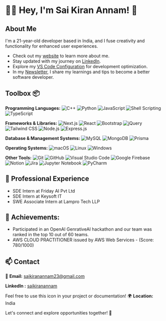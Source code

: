 # 👨‍💻 Hey, I'm Sai Kiran Annam! 👋

## About Me
I'm a 21-year-old developer based in India, and I fuse creativity and functionality for enhanced user experiences.


- Check out my [website](https://www.google.com) to learn more about me.
- Stay updated with my journey on [LinkedIn](https://www.linkedin.com/in/saikiranannam).
- Explore my [VS Code Configuration](https://github.com/mirayatech/vscode-settings) for development optimization.
- In my [Newsletter](https://saikiranannam.substack.com/), I share my learnings and tips to become a better software developer.

## Toolbox 📦

**Programming Languages:** ![C++](https://img.shields.io/badge/-C++-00599C?style=flat&logo=c%2B%2B&logoColor=white) ![Python](https://img.shields.io/badge/-Python-3776AB?style=flat&logo=python&logoColor=white) ![JavaScript](https://img.shields.io/badge/-JavaScript-F7DF1E?style=flat&logo=javascript&logoColor=black) ![Shell Scripting](https://img.shields.io/badge/-Shell%20Scripting-121011?style=flat&logo=gnu-bash&logoColor=white) ![TypeScript](https://img.shields.io/badge/-TypeScript-3178C6?style=flat&logo=typescript&logoColor=white)

**Frameworks & Libraries:** ![Next.js](https://img.shields.io/badge/-Next.js-000000?style=flat&logo=next.js&logoColor=white) ![React](https://img.shields.io/badge/-React-61DAFB?style=flat&logo=react&logoColor=black) ![Bootstrap](https://img.shields.io/badge/-Bootstrap-7952B3?style=flat&logo=bootstrap&logoColor=white) ![jQuery](https://img.shields.io/badge/-jQuery-0769AD?style=flat&logo=jquery&logoColor=white) ![Tailwind CSS](https://img.shields.io/badge/-Tailwind%20CSS-38B2AC?style=flat&logo=tailwind-css&logoColor=white) ![Node.js](https://img.shields.io/badge/-Node.js-339933?style=flat&logo=node.js&logoColor=white) ![Express.js](https://img.shields.io/badge/-Express.js-000000?style=flat&logo=express&logoColor=white)

**Database & Management Systems:** ![MySQL](https://img.shields.io/badge/-MySQL-4479A1?style=flat&logo=mysql&logoColor=white) ![MongoDB](https://img.shields.io/badge/-MongoDB-47A248?style=flat&logo=mongodb&logoColor=white) ![Prisma](https://img.shields.io/badge/-Prisma-2D3748?style=flat&logo=prisma&logoColor=white)

**Operating Systems:** ![macOS](https://img.shields.io/badge/-macOS-000000?style=flat&logo=apple&logoColor=white) ![Linux](https://img.shields.io/badge/-Linux-FCC624?style=flat&logo=linux&logoColor=black) ![Windows](https://img.shields.io/badge/-Windows-0078D6?style=flat&logo=windows&logoColor=white)

**Other Tools:** ![Git](https://img.shields.io/badge/-Git-F05032?style=flat&logo=git&logoColor=white) ![GitHub](https://img.shields.io/badge/-GitHub-181717?style=flat&logo=github&logoColor=white) ![Visual Studio Code](https://img.shields.io/badge/-Visual%20Studio%20Code-007ACC?style=flat&logo=visual-studio-code&logoColor=white) ![Google Firebase](https://img.shields.io/badge/-Firebase-FFCA28?style=flat&logo=firebase&logoColor=black) ![Notion](https://img.shields.io/badge/-Notion-000000?style=flat&logo=notion&logoColor=white) ![Jira](https://img.shields.io/badge/-Jira-0052CC?style=flat&logo=jira&logoColor=white) ![Jupyter Notebook](https://img.shields.io/badge/-Jupyter%20Notebook-F37626?style=flat&logo=jupyter&logoColor=white) ![PyCharm](https://img.shields.io/badge/-PyCharm-000000?style=flat&logo=pycharm&logoColor=white)

## 💼 Professional Experience
- SDE Intern at Friday AI Pvt Ltd
- SDE Intern at Keysoft IT
- SWE Associate Intern at Lampro Tech LLP

## 🚀 Achievements: ##
- Participated in an OpenAI GenrativeAI hackathon and our team was ranked in the top 10 out of 60 teams.
- AWS CLOUD PRACTITIONER issued by AWS Web Services - (Score: 780/1000)

## 📫 Contact
📧 **Email:** saikiranannam23@gmail.com

**LinkedIn :** [saikiranannam](https://www.linkedin.com/in/saikiranannam)


Feel free to use this icon in your project or documentation!
🌍 **Location:** India

Let's connect and explore opportunities together! 🚀
